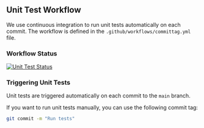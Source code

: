 ## Unit Test Workflow

We use continuous integration to run unit tests automatically on each commit. The workflow is defined in the `.github/workflows/committag.yml` file.

### Workflow Status

[![Unit Test Status](https://github.com/your-username/your-repository/workflows/Unit%20Tests/badge.svg)](https://github.com/DavidHiuhu/BCDV-4033-Lab1-Task7.git)

### Triggering Unit Tests

Unit tests are triggered automatically on each commit to the `main` branch.

If you want to run unit tests manually, you can use the following commit tag:

```bash
git commit -m "Run tests"
